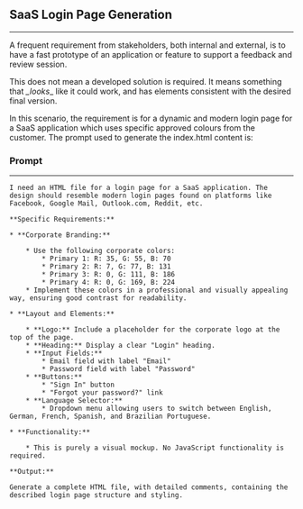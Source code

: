 ## SaaS Login Page Generation
--------------------

A frequent requirement from stakeholders, both internal and external, is to have a fast prototype of an application or feature to support a feedback and review session.

This does not mean a developed solution is required. It means something that *_looks*_ like it could work, and has elements consistent with the desired final version. 

In this scenario, the  requirement is for a dynamic and modern login page for a SaaS application which uses specific approved colours from the customer. The prompt used to generate the index.html content is:

### Prompt
--------------------

```prompt
I need an HTML file for a login page for a SaaS application. The design should resemble modern login pages found on platforms like Facebook, Google Mail, Outlook.com, Reddit, etc.

**Specific Requirements:**

* **Corporate Branding:**

    * Use the following corporate colors:
        * Primary 1: R: 35, G: 55, B: 70
        * Primary 2: R: 7, G: 77, B: 131
        * Primary 3: R: 0, G: 111, B: 186
        * Primary 4: R: 0, G: 169, B: 224
    * Implement these colors in a professional and visually appealing way, ensuring good contrast for readability.

* **Layout and Elements:**

    * **Logo:** Include a placeholder for the corporate logo at the top of the page.
    * **Heading:** Display a clear "Login" heading.
    * **Input Fields:**
        * Email field with label "Email"
        * Password field with label "Password"
    * **Buttons:**
        * "Sign In" button
        * "Forgot your password?" link
    * **Language Selector:**
        * Dropdown menu allowing users to switch between English, German, French, Spanish, and Brazilian Portuguese.

* **Functionality:**

    * This is purely a visual mockup. No JavaScript functionality is required.

**Output:**

Generate a complete HTML file, with detailed comments, containing the described login page structure and styling.
```

